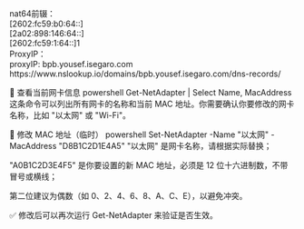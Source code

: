 <div>nat64前辍：<div>
<div>[2602:fc59:b0:64::] <div>
<div>[2a02:898:146:64::] <div>
<div>[2602:fc59:1:64::]1<div>
<div>ProxyIP：<div>
<div>proxyIP: bpb.yousef.isegaro.com<div>
<div>https://www.nslookup.io/domains/bpb.yousef.isegaro.com/dns-records/<div>

🧩 查看当前网卡信息
powershell
Get-NetAdapter | Select Name, MacAddress
这条命令可以列出所有网卡的名称和当前 MAC 地址。你需要确认你要修改的网卡名称，比如 "以太网" 或 "Wi-Fi"。

🧩 修改 MAC 地址（临时）
powershell
Set-NetAdapter -Name "以太网" -MacAddress "D8B1C2D1E4A5"
"以太网" 是网卡名称，请根据实际替换；

"A0B1C2D3E4F5" 是你要设置的新 MAC 地址，必须是 12 位十六进制数，不带冒号或横线；

第二位建议为偶数（如 0、2、4、6、8、A、C、E），以避免冲突。

✅ 修改后可以再次运行 Get-NetAdapter 来验证是否生效。
















